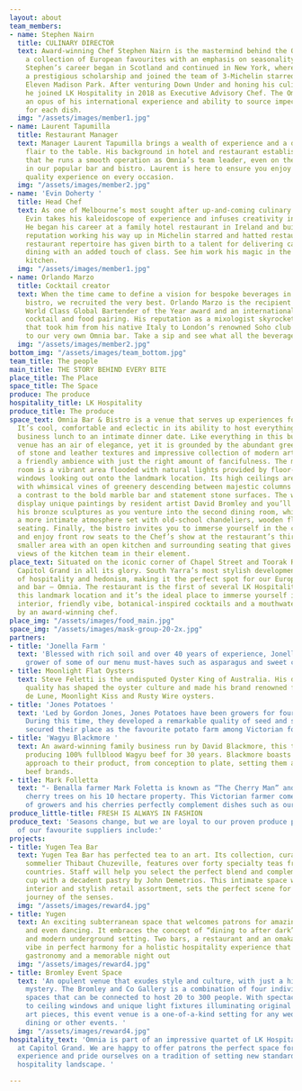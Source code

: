 ```yaml
---
layout: about
team_members:
- name: Stephen Nairn
  title: CULINARY DIRECTOR
  text: Award-winning Chef Stephen Nairn is the mastermind behind the Omnia menu -
    a collection of European favourites with an emphasis on seasonality and sustainability.
    Stephen’s career began in Scotland and continued in New York, where he received
    a prestigious scholarship and joined the team of 3-Michelin starred restaurant,
    Eleven Madison Park. After venturing Down Under and honing his culinary craft,
    he joined LK Hospitality in 2018 as Executive Advisory Chef. The Omnia menu is
    an opus of his international experience and ability to source impeccable ingredients
    for each dish.
  img: "/assets/images/member1.jpg"
- name: Laurent Tapumilla
  title: Restaurant Manager
  text: Manager Laurent Tapumilla brings a wealth of experience and a dash of French
    flair to the table. His background in hotel and restaurant establishments means
    that he runs a smooth operation as Omnia’s team leader, even on the busiest days
    in our popular bar and bistro. Laurent is here to ensure you enjoy a comfortable,
    quality experience on every occasion.
  img: "/assets/images/member2.jpg"
- name: 'Evin Doherty '
  title: Head Chef
  text: As one of Melbourne’s most sought after up-and-coming culinary craftsmen,
    Evin takes his kaleidoscope of experience and infuses creativity into every dish.
    He began his career at a family hotel restaurant in Ireland and built an impressive
    reputation working his way up in Michelin starred and hatted restaurants. His
    restaurant repertoire has given birth to a talent for delivering casual bistro
    dining with an added touch of class. See him work his magic in the Omnia open
    kitchen.
  img: "/assets/images/member1.jpg"
- name: Orlando Marzo
  title: Cocktail creator
  text: When the time came to define a vision for bespoke beverages in our bar and
    bistro, we recruited the very best. Orlando Marzo is the recipient of the 2018
    World Class Global Bartender of the Year award and an international expert in
    cocktail and food pairing. His reputation as a mixologist skyrocketed on a journey
    that took him from his native Italy to London’s renowned Soho club scene and now
    to our very own Omnia bar. Take a sip and see what all the beverage buzz is about.
  img: "/assets/images/member2.jpg"
bottom_img: "/assets/images/team_bottom.jpg"
team_title: The people
main_title: THE STORY BEHIND EVERY BITE
place_title: The Place
space_title: The Space
produce: The produce
hospitality_title: LK Hospitality
produce_title: The produce
space_text: Omnia Bar & Bistro is a venue that serves up experiences for every mood.
  It’s cool, comfortable and eclectic in its ability to host everything from a bustling
  business lunch to an intimate dinner date. Like everything in this building, the
  venue has an air of elegance, yet it is grounded by the abundant greenery, variety
  of stone and leather textures and impressive collection of modern artwork. It’s
  a friendly ambience with just the right amount of fancifulness. The main dining
  room is a vibrant area flooded with natural lights provided by floor-to-ceiling
  windows looking out onto the landmark location. Its high ceilings are decorated
  with whimsical vines of greenery descending between majestic columns and providing
  a contrast to the bold marble bar and statement stone surfaces. The walls of Omnia
  display unique paintings by resident artist David Bromley and you’ll also come across
  his bronze sculptures as you venture into the second dining room, which provides
  a more intimate atmosphere set with old-school chandeliers, wooden floors and leather
  seating. Finally, the bistro invites you to immerse yourself in the culinary experience
  and enjoy front row seats to the Chef’s show at the restaurant’s third space – a
  smaller area with an open kitchen and surrounding seating that gives uninterrupted
  views of the kitchen team in their element.
place_text: Situated on the iconic corner of Chapel Street and Toorak Road is the
  Capitol Grand in all its glory. South Yarra’s most stylish development is the epitome
  of hospitality and hedonism, making it the perfect spot for our European style bistro
  and bar – Omnia. The restaurant is the first of several LK Hospitality venues at
  this landmark location and it’s the ideal place to immerse yourself in the stunning
  interior, friendly vibe, botanical-inspired cocktails and a mouthwatering menu curated
  by an award-winning chef.
place_img: "/assets/images/food_main.jpg"
space_img: "/assets/images/mask-group-20-2x.jpg"
partners:
- title: 'Jonella Farm '
  text: 'Blessed with rich soil and over 40 years of experience, Jonella is a local
    grower of some of our menu must-haves such as asparagus and sweet corn. '
- title: Moonlight Flat Oysters
  text: Steve Feletti is the undisputed Oyster King of Australia. His dedication to
    quality has shaped the oyster culture and made his brand renowned for its Claire
    de Lune, Moonlight Kiss and Rusty Wire oysters.
- title: 'Jones Potatoes '
  text: 'Led by Gordon Jones, Jones Potatoes have been growers for four generations.
    During this time, they developed a remarkable quality of seed and soil and have
    secured their place as the favourite potato farm among Victorian foodies. '
- title: 'Wagyu Blackmore '
  text: An award-winning family business run by David Blackmore, this team has been
    producing 100% fullblood Wagyu beef for 30 years. Blackmore boasts a complete
    approach to their product, from conception to plate, setting them apart from other
    beef brands.
- title: Mark Folletta
  text: "- Benalla farmer Mark Foletta is known as “The Cherry Man” and he grows 1200
    cherry trees on his 10 hectare property. This Victorian farmer comes from a family
    of growers and his cherries perfectly complement dishes such as our roasted duck."
produce_little-title: FRESH IS ALWAYS IN FASHION
produce_text: 'Seasons change, but we are loyal to our proven produce partners. Some
  of our favourite suppliers include:'
projects:
- title: Yugen Tea Bar
  text: Yugen Tea Bar has perfected tea to an art. Its collection, curated by tea
    sommelier Thibaut Chuzeville, features over forty specialty teas from ten different
    countries. Staff will help you select the perfect blend and complement your aromatic
    cup with a decadent pastry by John Demetrios. This intimate space with an intriguing
    interior and stylish retail assortment, sets the perfect scene for an immersive
    journey of the senses.
  img: "/assets/images/reward4.jpg"
- title: Yugen
  text: An exciting subterranean space that welcomes patrons for amazing dishes, drinks
    and even dancing. It embraces the concept of “dining to after dark” in a mesmerising
    and modern underground setting. Two bars, a restaurant and an omakase mezzanine
    vibe in perfect harmony for a holistic hospitality experience that serves up incredible
    gastronomy and a memorable night out
  img: "/assets/images/reward4.jpg"
- title: Bromley Event Space
  text: 'An opulent venue that exudes style and culture, with just a hint of dark
    mystery. The Bromley and Co Gallery is a combination of four individual event
    spaces that can be connected to host 20 to 300 people. With spectacular floor
    to ceiling windows and unique light fixtures illuminating original David Bromley
    art pieces, this event venue is a one-of-a-kind setting for any wedding, private
    dining or other events. '
  img: "/assets/images/reward4.jpg"
hospitality_text: 'Omnia is part of an impressive quartet of LK Hospitality venues
  at Capitol Grand. We are happy to offer patrons the perfect space for a memorable
  experience and pride ourselves on a tradition of setting new standards in the Australian
  hospitality landscape. '

---
```

